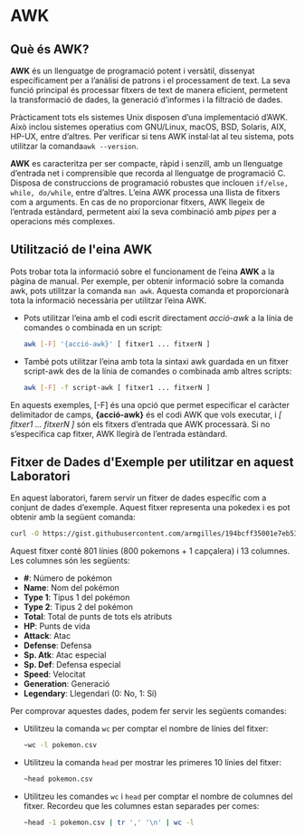 # AWK


## Què és AWK?

**AWK** és un llenguatge de programació potent i versàtil, dissenyat específicament per a l’anàlisi de patrons i el processament de text. La seva funció principal és processar fitxers de text de manera eficient, permetent la transformació de dades, la generació d’informes i la filtració de dades.

Pràcticament tots els sistemes Unix disposen d’una implementació d’AWK. Això inclou sistemes operatius com GNU/Linux, macOS, BSD, Solaris, AIX, HP-UX, entre d’altres. Per verificar si tens AWK instal·lat al teu sistema, pots utilitzar la comanda`awk --version`.

**AWK** es caracteritza per ser compacte, ràpid i senzill, amb un llenguatge d’entrada net i comprensible que recorda al llenguatge de programació C. Disposa de construccions de programació robustes que inclouen `if/else, while, do/while`, entre d’altres. L’eina AWK processa una llista de fitxers com a arguments. En cas de no proporcionar fitxers, AWK llegeix de l’entrada estàndard, permetent així la seva combinació amb *pipes* per a operacions més complexes.

## Utilització de l'eina AWK

Pots trobar tota la informació sobre el funcionament de l’eina **AWK** a la pàgina de manual. Per exemple, per obtenir informació sobre la comanda awk, pots utilitzar la comanda `man awk`. Aquesta comanda et proporcionarà tota la informació necessària per utilitzar l’eina AWK.

* Pots utilitzar l’eina amb el codi escrit directament *acció-awk* a la línia de comandes o combinada en un script:

    ```sh
    awk [-F] '{acció-awk}' [ fitxer1 ... fitxerN ]
    ```

* També pots utilitzar l’eina amb tota la sintaxi awk guardada en un fitxer script-awk des de la línia de comandes o combinada amb altres scripts:
  
    ```sh
    awk [-F] -f script-awk [ fitxer1 ... fitxerN ]
    ```

En aquests exemples, [-F] és una opció que permet especificar el caràcter delimitador de camps, **{acció-awk}** és el codi AWK que vols executar, i *[ fitxer1 ... fitxerN ]* són els fitxers d’entrada que AWK processarà. Si no s’especifica cap fitxer, AWK llegirà de l’entrada estàndard.

## Fitxer de Dades d'Exemple per utilitzar en aquest Laboratori

En aquest laboratori, farem servir un fitxer de dades específic com a conjunt de dades d’exemple. Aquest fitxer representa una pokedex i es pot obtenir amb la següent comanda:

```bash
curl -O https://gist.githubusercontent.com/armgilles/194bcff35001e7eb53a2a8b441e8b2c6/raw/92200bc0a673d5ce2110aaad4544ed6c4010f687/pokemon.csv
```

Aquest fitxer conté 801 línies (800 pokemons + 1 capçalera) i 13 columnes. Les columnes són les següents:

* **#**: Número de pokémon
* **Name**: Nom del pokémon
* **Type 1**: Tipus 1 del pokémon
* **Type 2**: Tipus 2 del pokémon
* **Total**: Total de punts de tots els atributs
* **HP**: Punts de vida
* **Attack**: Atac
* **Defense**: Defensa
* **Sp. Atk**: Atac especial
* **Sp. Def**: Defensa especial
* **Speed**: Velocitat
* **Generation**: Generació
* **Legendary**: Llegendari (0: No, 1: Sí)

Per comprovar aquestes dades, podem fer servir les següents comandes:

* Utilitzeu la comanda `wc` per comptar el nombre de línies del fitxer:

    ```bash
    ~wc -l pokemon.csv
    ```

* Utilitzeu la comanda `head` per mostrar les primeres 10 línies del fitxer:

    ```bash
    ~head pokemon.csv
    ```

* Utilitzeu les comandes `wc` i `head` per comptar el nombre de columnes del fitxer. Recordeu que les columnes estan separades per comes:

    ```bash
    ~head -1 pokemon.csv | tr ',' '\n' | wc -l
    ```
